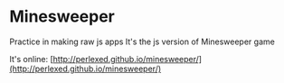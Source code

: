 # Minesweeper

Practice in making raw js apps
It's the js version of Minesweeper game

It's online: [http://perlexed.github.io/minesweeper/](http://perlexed.github.io/minesweeper/)
